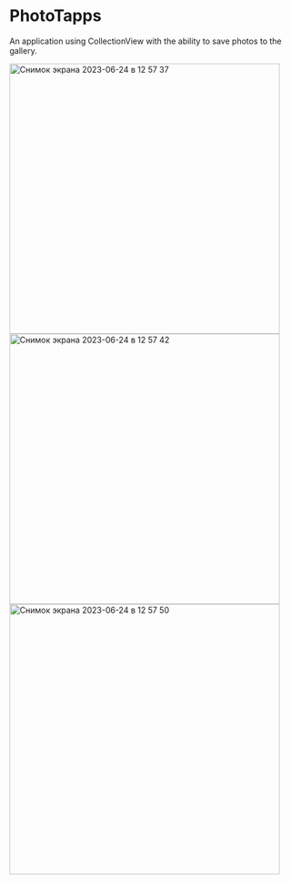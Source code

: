# PhotoTapps
An application using CollectionView with the ability to save photos to the gallery.

<img width="475" alt="Снимок экрана 2023-06-24 в 12 57 37" src="https://github.com/Deminka/PhotoTapps/assets/69207847/287e0516-45d5-46dc-89d2-0e91459a807f">
<img width="475" alt="Снимок экрана 2023-06-24 в 12 57 42" src="https://github.com/Deminka/PhotoTapps/assets/69207847/a9add216-7e5c-4127-a06f-06ddcd60c8b7">
<img width="475" alt="Снимок экрана 2023-06-24 в 12 57 50" src="https://github.com/Deminka/PhotoTapps/assets/69207847/d7af6af7-1a05-42e4-91c5-c9ed24f40298">
